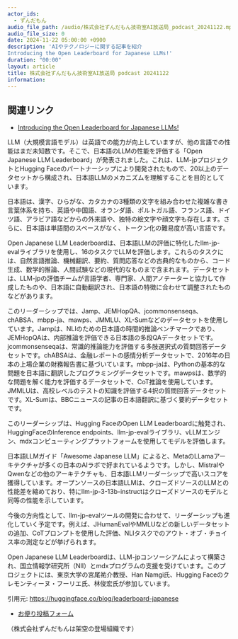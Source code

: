 ```yaml
---
actor_ids:
  - ずんだもん
audio_file_path: /audio/株式会社ずんだもん技術室AI放送局_podcast_20241122.mp3
audio_file_size: 0
date: 2024-11-22 05:00:00 +0900
description: 'AIやテクノロジーに関する記事を紹介  
Introducing the Open Leaderboard for Japanese LLMs!'
duration: "00:00"
layout: article
title: 株式会社ずんだもん技術室AI放送局 podcast 20241122
information: 
---
```


## 関連リンク


- [Introducing the Open Leaderboard for Japanese LLMs!](https://huggingface.co/blog/leaderboard-japanese)  


LLM（大規模言語モデル）は英語での能力が向上していますが、他の言語での性能はまだ未知数です。そこで、日本語のLLMの性能を評価する「Open Japanese LLM Leaderboard」が発表されました。これは、LLM-jpプロジェクトとHugging Faceのパートナーシップにより開発されたもので、20以上のデータセットから構成され、日本語LLMのメカニズムを理解することを目的としています。

日本語は、漢字、ひらがな、カタカナの3種類の文字を組み合わせた複雑な書き言葉体系を持ち、英語や中国語、オランダ語、ポルトガル語、フランス語、ドイツ語、アラビア語などからの外来語や、独特の絵文字や顔文字も存在します。さらに、日本語は単語間のスペースがなく、トークン化の難易度が高い言語です。

Open Japanese LLM Leaderboardは、日本語LLMの評価に特化したllm-jp-evalライブラリを使用し、16のタスクでLLMを評価します。これらのタスクには、自然言語推論、機械翻訳、要約、質問応答などの古典的なものから、コード生成、数学的推論、人間試験などの現代的なものまで含まれます。データセットは、LLM-jpの評価チームが言語学者、専門家、人間アノテーターと協力して作成したものや、日本語に自動翻訳され、日本語の特徴に合わせて調整されたものなどがあります。

このリーダーシップでは、Jamp、JEMHopQA、jcommonsenseqa、chABSA、mbpp-ja、mawps、JMMLU、XL-Sumなどのデータセットを使用しています。Jampは、NLIのための日本語の時間的推論ベンチマークであり、JEMHopQAは、内部推論を評価できる日本語の多段QAデータセットです。jcommonsenseqaは、常識的推論能力を評価する多肢選択式の質問回答データセットです。chABSAは、金融レポートの感情分析データセットで、2016年の日本の上場企業の財務報告書に基づいています。mbpp-jaは、Pythonの基本的な問題を日本語に翻訳したプログラミングデータセットです。mawpsは、数学的な問題を解く能力を評価するデータセットで、CoT推論を使用しています。JMMLUは、高校レベルのテストの知識を評価する4択の質問回答データセットです。XL-Sumは、BBCニュースの記事の日本語翻訳に基づく要約データセットです。

このリーダーシップは、Hugging FaceのOpen LLM Leaderboardに触発され、HuggingFaceのInference endpoints、llm-jp-evalライブラリ、vLLMエンジン、mdxコンピューティングプラットフォームを使用してモデルを評価します。

日本語LLMガイド「Awesome Japanese LLM」によると、MetaのLLamaアーキテクチャが多くの日本のAIラボで好まれているようです。しかし、MistralやQwenなどの他のアーキテクチャも、日本語LLMリーダーシップで高いスコアを獲得しています。オープンソースの日本語LLMは、クローズドソースのLLMとの性能差を縮めており、特にllm-jp-3-13b-instructはクローズドソースのモデルと同等の性能を示しています。

今後の方向性として、llm-jp-evalツールの開発に合わせて、リーダーシップも進化していく予定です。例えば、JHumanEvalやMMLUなどの新しいデータセットの追加、CoTプロンプトを使用した評価、NLIタスクでのアウト・オブ・チョイス率の測定などが挙げられます。

Open Japanese LLM Leaderboardは、LLM-jpコンソーシアムによって構築され、国立情報学研究所（NII）とmdxプログラムの支援を受けています。このプロジェクトには、東京大学の宮尾祐介教授、Han Namgi氏、Hugging Faceのクレモンティーヌ・フーリエ氏、林俊宏氏が参加しています。

引用元: https://huggingface.co/blog/leaderboard-japanese



- [お便り投稿フォーム](https://forms.gle/ffg4JTfqdiqK62qf9)

（株式会社ずんだもんは架空の登場組織です）
